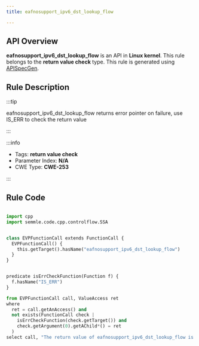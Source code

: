 ```yaml
---
title: eafnosupport_ipv6_dst_lookup_flow

---
```



## API Overview
**eafnosupport_ipv6_dst_lookup_flow** is an API in **Linux kernel**. This rule belongs to the **return value check** type. This rule is generated using [APISpecGen](../../tools/APISpecGen).
## Rule Description

:::tip

eafnosupport_ipv6_dst_lookup_flow returns error pointer on failure, use IS_ERR to check the return value

:::

:::info

- Tags: **return value check**
- Parameter Index: **N/A**
- CWE Type: **CWE-253**

:::

## Rule Code
```python

import cpp
import semmle.code.cpp.controlflow.SSA


class EVPFunctionCall extends FunctionCall {
  EVPFunctionCall() {
    this.getTarget().hasName("eafnosupport_ipv6_dst_lookup_flow")
  }
}


predicate isErrCheckFunction(Function f) {
  f.hasName("IS_ERR") 
}

from EVPFunctionCall call, ValueAccess ret
where
  ret = call.getAnAccess() and
  not exists(FunctionCall check |
    isErrCheckFunction(check.getTarget()) and
    check.getArgument(0).getAChild*() = ret
  )
select call, "The return value of eafnosupport_ipv6_dst_lookup_flow is not checked with IS_ERR."
    
```